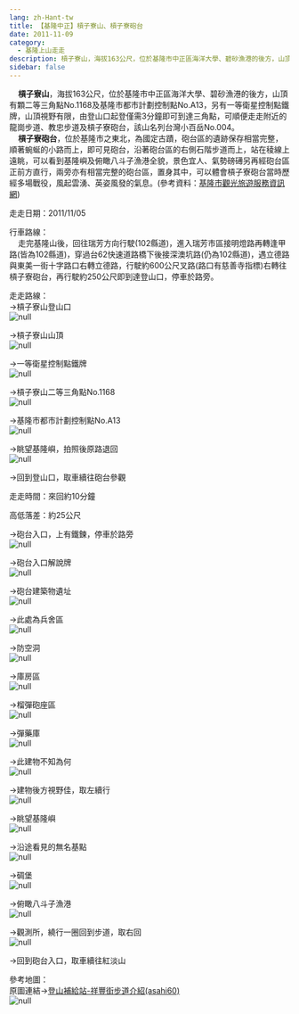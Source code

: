 ```yaml
---
lang: zh-Hant-tw
title: 【基隆中正】槓子寮山、槓子寮砲台
date: 2011-11-09
category: 
  - 基隆上山走走
description: 槓子寮山，海拔163公尺，位於基隆市中正區海洋大學、碧砂漁港的後方，山頂有顆二等三角點No.1168及基隆市都市計劃控制點No.A13，另有一等衛星控制點鐵牌，山頂視野有限，由登山口起登僅需3分鐘即可到達三角點，可順便走走附近的龍崗步道、教忠步道及槓子寮砲台，該山名列台灣小百岳No.004。 槓子寮砲台，位於基隆市之東北，為國定古蹟，砲台區的遺跡保存相當完整，順著蜿蜒的小路而上，即可見砲台，沿著砲台區的右側石階步道而上，站在稜線上遠眺，可以看到基隆嶼及俯瞰八斗子漁港全貌，景色宜人、氣勢磅礡另再經砲台區正前方直行，兩旁亦有相當完整的砲台區，置身其中，可以體會槓子寮砲台當時歷經多場戰役，風起雲湧、英姿風發的氣息。(參考資料：[基隆市觀光旅遊服務資訊網](http://tour.klcg.gov.tw/b/b01_01.asp?sid=31&id=362))
sidebar: false
---
```


    **槓子寮山**，海拔163公尺，位於基隆市中正區海洋大學、碧砂漁港的後方，山頂有顆二等三角點No.1168及基隆市都市計劃控制點No.A13，另有一等衛星控制點鐵牌，山頂視野有限，由登山口起登僅需3分鐘即可到達三角點，可順便走走附近的龍崗步道、教忠步道及槓子寮砲台，該山名列台灣小百岳No.004。  
    **槓子寮砲台**，位於基隆市之東北，為國定古蹟，砲台區的遺跡保存相當完整，順著蜿蜒的小路而上，即可見砲台，沿著砲台區的右側石階步道而上，站在稜線上遠眺，可以看到基隆嶼及俯瞰八斗子漁港全貌，景色宜人、氣勢磅礡另再經砲台區正前方直行，兩旁亦有相當完整的砲台區，置身其中，可以體會槓子寮砲台當時歷經多場戰役，風起雲湧、英姿風發的氣息。(參考資料：[基隆市觀光旅遊服務資訊網](http://tour.klcg.gov.tw/b/b01_01.asp?sid=31&id=362))

走走日期：2011/11/05

行車路線：  
    走完基隆山後，回往瑞芳方向行駛(102縣道)，進入瑞芳市區接明燈路再轉逢甲路(皆為102縣道)，穿過台62快速道路橋下後接深澳坑路(仍為102縣道)，遇立德路與東美一街十字路口右轉立德路，行駛約600公尺叉路(路口有慈善寺指標)右轉往槓子寮砲台，再行駛約250公尺即到達登山口，停車於路旁。

走走路線：  
→槓子寮山登山口  
![null](image/201994824_l.jpg)

→槓子寮山山頂  
![null](image/201994836_l.jpg)

→一等衛星控制點鐵牌  
![null](image/201994867_l.jpg)

→槓子寮山二等三角點No.1168  
![null](image/201994844_l.jpg)

→基隆市都市計劃控制點No.A13  
![null](image/201994852_l.jpg)

→眺望基隆嶼，拍照後原路退回  
![null](image/201994858_l.jpg)

→回到登山口，取車續往砲台參觀

走走時間：來回約10分鐘

高低落差：約25公尺

→砲台入口，上有鐵鍊，停車於路旁  
![null](image/201994874_l.jpg)

→砲台入口解說牌  
![null](image/201994882_l.jpg)

→砲台建築物遺址  
![null](image/201994887_l.jpg)

→此處為兵舍區  
![null](image/201994895_l.jpg)

→防空洞  
![null](image/201994906_l.jpg)

→庫房區  
![null](image/201994917_l.jpg)

→榴彈砲座區  
![null](image/201994927_l.jpg)

→彈藥庫  
![null](image/201994938_l.jpg)

→此建物不知為何  
![null](image/201994940_l.jpg)

→建物後方視野佳，取左續行  
![null](image/201995006_l.jpg)

→眺望基隆嶼  
![null](image/201995004_l.jpg)

→沿途看見的無名基點  
![null](image/201994947_l.jpg)

→碉堡  
![null](image/201994959_l.jpg)

→俯瞰八斗子漁港  
![null](image/201994965_l.jpg)

→觀測所，繞行一圈回到步道，取右回  
![null](image/201994818_l.jpg)

→回到砲台入口，取車續往紅淡山

參考地圖：  
原圖連結→[登山補給站-祥豐街步道介紹(asahi60)](http://www.keepon.com.tw/ActiveSite/Article/One.asp?ArticleID=5129)  
![null](image/201995146_l.jpg)